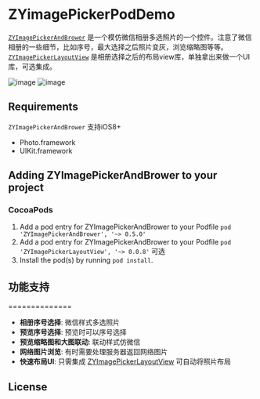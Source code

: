 # ZYimagePickerPodDemo


[`ZYImagePickerAndBrower`](https://github.com/RainManGO/ZYImagePickerAndBrower) 是一个模仿微信相册多选照片的一个控件。注意了微信相册的一些细节，比如序号，最大选择之后照片变灰，浏览缩略图等等。
[`ZYImagePickerLayoutView`](https://github.com/RainManGO/ZYImagePickerLayoutView) 是相册选择之后的布局view库，单独拿出来做一个UI库，可选集成。


![image](https://github.com/RainManGO/ZYImagePickerAndBrower/blob/master/imagePickerDemo1.gif)
![image](https://github.com/RainManGO/ZYImagePickerAndBrower/blob/master/imagePickerDemo2.gif)

## Requirements

`ZYImagePickerAndBrower`   支持iOS8+

* Photo.framework
* UIKit.framework


## Adding ZYImagePickerAndBrower to your project

### CocoaPods

1. Add a pod entry for ZYImagePickerAndBrower to your Podfile `pod 'ZYImagePickerAndBrower', '~> 0.5.0'`
2. Add a pod entry for ZYImagePickerAndBrower to your Podfile `pod 'ZYImagePickerLayoutView', '~> 0.0.8'`  可选
3. Install the pod(s) by running `pod install`.


## 功能支持
==============
- **相册序号选择**: 微信样式多选照片
- **预览序号选择**: 预览时可以序号选择
- **预览缩略图和大图联动**: 联动样式仿微信
- **网络图片浏览**: 有时需要处理服务器返回网络图片
- **快速布局UI**: 只需集成 [ZYImagePickerLayoutView](https://github.com/RainManGO/ZYImagePickerLayoutView) 可自动将照片布局

## License

